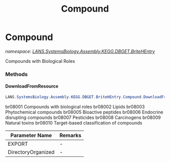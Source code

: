﻿---
title: Compound
---

# Compound
_namespace: [LANS.SystemsBiology.Assembly.KEGG.DBGET.BriteHEntry](N-LANS.SystemsBiology.Assembly.KEGG.DBGET.BriteHEntry.html)_

Compounds with Biological Roles

### Methods

#### DownloadFromResource
```csharp
LANS.SystemsBiology.Assembly.KEGG.DBGET.BriteHEntry.Compound.DownloadFromResource(System.String,System.Boolean)
```
br08001 Compounds with biological roles
 br08002 Lipids
 br08003 Phytochemical compounds
 br08005 Bioactive peptides
 br08006 Endocrine disrupting compounds
 br08007 Pesticides
 br08008 Carcinogens
 br08009 Natural toxins
 br08010 Target-based classification of compounds

|Parameter Name|Remarks|
|--------------|-------|
|EXPORT|-|
|DirectoryOrganized|-|





